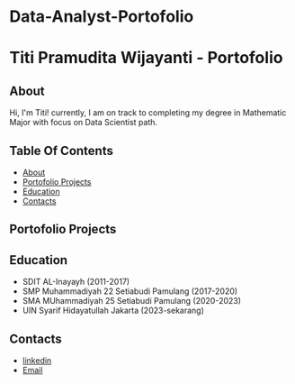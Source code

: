 # Data-Analyst-Portofolio
# Titi Pramudita Wijayanti - Portofolio
## About 
Hi, I'm Titi! currently, I am on track to completing my degree in  Mathematic Major with focus on Data Scientist path.


## Table Of Contents
- [About](https://github.com/TiPramudita/Data-Analyst-Portofolio/blob/main/README.md#about)
- [Portofolio Projects](https://github.com/TiPramudita/Data-Analyst-Portofolio/blob/main/README.md#portofolio-projects)
- [Education](https://github.com/TiPramudita/Data-Analyst-Portofolio/blob/main/README.md#education)
- [Contacts](https://github.com/TiPramudita/Data-Analyst-Portofolio/blob/main/README.md#contacts)
## Portofolio Projects
## Education
- SDIT AL-Inayayh (2011-2017)
- SMP Muhammadiyah 22 Setiabudi Pamulang (2017-2020)
- SMA MUhammadiyah 25 Setiabudi Pamulang (2020-2023)
- UIN Syarif Hidayatullah Jakarta (2023-sekarang)
## Contacts 
- [linkedin](https://www.linkedin.com/in/titi-pramudita-wijayanti-73aa07287/)
- [Email](titipramuditaw235@gmail.com)

